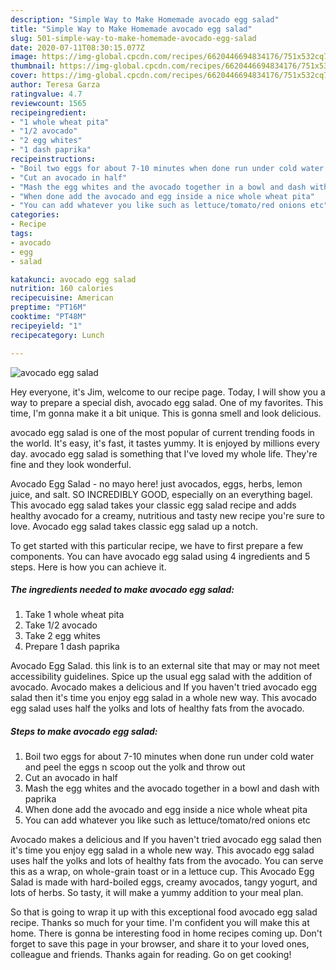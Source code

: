 ```yaml
---
description: "Simple Way to Make Homemade avocado egg salad"
title: "Simple Way to Make Homemade avocado egg salad"
slug: 501-simple-way-to-make-homemade-avocado-egg-salad
date: 2020-07-11T08:30:15.077Z
image: https://img-global.cpcdn.com/recipes/6620446694834176/751x532cq70/avocado-egg-salad-recipe-main-photo.jpg
thumbnail: https://img-global.cpcdn.com/recipes/6620446694834176/751x532cq70/avocado-egg-salad-recipe-main-photo.jpg
cover: https://img-global.cpcdn.com/recipes/6620446694834176/751x532cq70/avocado-egg-salad-recipe-main-photo.jpg
author: Teresa Garza
ratingvalue: 4.7
reviewcount: 1565
recipeingredient:
- "1 whole wheat pita"
- "1/2 avocado"
- "2 egg whites"
- "1 dash paprika"
recipeinstructions:
- "Boil two eggs for about 7-10 minutes when done run under cold water and peel the eggs n scoop out the yolk and throw out"
- "Cut an avocado in half"
- "Mash the egg whites and the avocado together in a bowl and dash with paprika"
- "When done add the avocado and egg inside a nice whole wheat pita"
- "You can add whatever you like such as lettuce/tomato/red onions etc"
categories:
- Recipe
tags:
- avocado
- egg
- salad

katakunci: avocado egg salad 
nutrition: 160 calories
recipecuisine: American
preptime: "PT16M"
cooktime: "PT48M"
recipeyield: "1"
recipecategory: Lunch

---
```



![avocado egg salad](https://img-global.cpcdn.com/recipes/6620446694834176/751x532cq70/avocado-egg-salad-recipe-main-photo.jpg)

Hey everyone, it's Jim, welcome to our recipe page. Today, I will show you a way to prepare a special dish, avocado egg salad. One of my favorites. This time, I'm gonna make it a bit unique. This is gonna smell and look delicious.

avocado egg salad is one of the most popular of current trending foods in the world. It's easy, it's fast, it tastes yummy. It is enjoyed by millions every day. avocado egg salad is something that I've loved my whole life. They're fine and they look wonderful.

Avocado Egg Salad - no mayo here! just avocados, eggs, herbs, lemon juice, and salt. SO INCREDIBLY GOOD, especially on an everything bagel. This avocado egg salad takes your classic egg salad recipe and adds healthy avocado for a creamy, nutritious and tasty new recipe you&#39;re sure to love. Avocado egg salad takes classic egg salad up a notch.


To get started with this particular recipe, we have to first prepare a few components. You can have avocado egg salad using 4 ingredients and 5 steps. Here is how you can achieve it.

<!--inarticleads1-->

##### The ingredients needed to make avocado egg salad:

1. Take 1 whole wheat pita
1. Take 1/2 avocado
1. Take 2 egg whites
1. Prepare 1 dash paprika


Avocado Egg Salad. this link is to an external site that may or may not meet accessibility guidelines. Spice up the usual egg salad with the addition of avocado. Avocado makes a delicious and If you haven&#39;t tried avocado egg salad then it&#39;s time you enjoy egg salad in a whole new way. This avocado egg salad uses half the yolks and lots of healthy fats from the avocado. 

<!--inarticleads2-->

##### Steps to make avocado egg salad:

1. Boil two eggs for about 7-10 minutes when done run under cold water and peel the eggs n scoop out the yolk and throw out
1. Cut an avocado in half
1. Mash the egg whites and the avocado together in a bowl and dash with paprika
1. When done add the avocado and egg inside a nice whole wheat pita
1. You can add whatever you like such as lettuce/tomato/red onions etc


Avocado makes a delicious and If you haven&#39;t tried avocado egg salad then it&#39;s time you enjoy egg salad in a whole new way. This avocado egg salad uses half the yolks and lots of healthy fats from the avocado. You can serve this as a wrap, on whole-grain toast or in a lettuce cup. This Avocado Egg Salad is made with hard-boiled eggs, creamy avocados, tangy yogurt, and lots of herbs. So tasty, it will make a yummy addition to your meal plan. 

So that is going to wrap it up with this exceptional food avocado egg salad recipe. Thanks so much for your time. I'm confident you will make this at home. There is gonna be interesting food in home recipes coming up. Don't forget to save this page in your browser, and share it to your loved ones, colleague and friends. Thanks again for reading. Go on get cooking!
